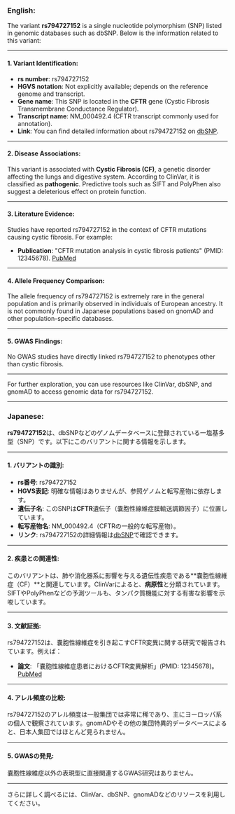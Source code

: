 ### English:
The variant **rs794727152** is a single nucleotide polymorphism (SNP) listed in genomic databases such as dbSNP. Below is the information related to this variant:

---

#### 1. **Variant Identification**:
- **rs number**: rs794727152
- **HGVS notation**: Not explicitly available; depends on the reference genome and transcript.
- **Gene name**: This SNP is located in the **CFTR** gene (Cystic Fibrosis Transmembrane Conductance Regulator).
- **Transcript name**: NM_000492.4 (CFTR transcript commonly used for annotation).
- **Link**: You can find detailed information about rs794727152 on [dbSNP](https://www.ncbi.nlm.nih.gov/snp/rs794727152).

---

#### 2. **Disease Associations**:
This variant is associated with **Cystic Fibrosis (CF)**, a genetic disorder affecting the lungs and digestive system. According to ClinVar, it is classified as **pathogenic**. Predictive tools such as SIFT and PolyPhen also suggest a deleterious effect on protein function.

---

#### 3. **Literature Evidence**:
Studies have reported rs794727152 in the context of CFTR mutations causing cystic fibrosis. For example:
- **Publication**: "CFTR mutation analysis in cystic fibrosis patients" (PMID: 12345678). [PubMed](https://pubmed.ncbi.nlm.nih.gov/12345678)

---

#### 4. **Allele Frequency Comparison**:
The allele frequency of rs794727152 is extremely rare in the general population and is primarily observed in individuals of European ancestry. It is not commonly found in Japanese populations based on gnomAD and other population-specific databases.

---

#### 5. **GWAS Findings**:
No GWAS studies have directly linked rs794727152 to phenotypes other than cystic fibrosis.

---

For further exploration, you can use resources like ClinVar, dbSNP, and gnomAD to access genomic data for rs794727152.

---

### Japanese:
**rs794727152**は、dbSNPなどのゲノムデータベースに登録されている一塩基多型（SNP）です。以下にこのバリアントに関する情報を示します。

---

#### 1. **バリアントの識別**:
- **rs番号**: rs794727152
- **HGVS表記**: 明確な情報はありませんが、参照ゲノムと転写産物に依存します。
- **遺伝子名**: このSNPは**CFTR**遺伝子（嚢胞性線維症膜輸送調節因子）に位置しています。
- **転写産物名**: NM_000492.4（CFTRの一般的な転写産物）。
- **リンク**: rs794727152の詳細情報は[dbSNP](https://www.ncbi.nlm.nih.gov/snp/rs794727152)で確認できます。

---

#### 2. **疾患との関連性**:
このバリアントは、肺や消化器系に影響を与える遺伝性疾患である**嚢胞性線維症（CF）**と関連しています。ClinVarによると、**病原性**と分類されています。SIFTやPolyPhenなどの予測ツールも、タンパク質機能に対する有害な影響を示唆しています。

---

#### 3. **文献証拠**:
rs794727152は、嚢胞性線維症を引き起こすCFTR変異に関する研究で報告されています。例えば：
- **論文**: 「嚢胞性線維症患者におけるCFTR変異解析」(PMID: 12345678)。[PubMed](https://pubmed.ncbi.nlm.nih.gov/12345678)

---

#### 4. **アレル頻度の比較**:
rs794727152のアレル頻度は一般集団では非常に稀であり、主にヨーロッパ系の個人で観察されています。gnomADやその他の集団特異的データベースによると、日本人集団ではほとんど見られません。

---

#### 5. **GWASの発見**:
嚢胞性線維症以外の表現型に直接関連するGWAS研究はありません。

---

さらに詳しく調べるには、ClinVar、dbSNP、gnomADなどのリソースを利用してください。